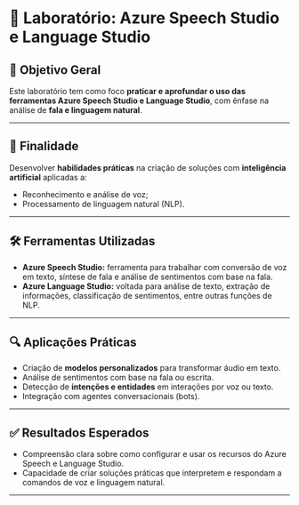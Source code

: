 # 🧪 Laboratório: Azure Speech Studio e Language Studio

## 🎯 Objetivo Geral
Este laboratório tem como foco **praticar e aprofundar o uso das ferramentas Azure Speech Studio e Language Studio**, com ênfase na análise de **fala e linguagem natural**.

---

## 🧠 Finalidade
Desenvolver **habilidades práticas** na criação de soluções com **inteligência artificial** aplicadas a:
- Reconhecimento e análise de voz;
- Processamento de linguagem natural (NLP).

---

## 🛠️ Ferramentas Utilizadas
- **Azure Speech Studio:** ferramenta para trabalhar com conversão de voz em texto, síntese de fala e análise de sentimentos com base na fala.
- **Azure Language Studio:** voltada para análise de texto, extração de informações, classificação de sentimentos, entre outras funções de NLP.

---

## 🔍 Aplicações Práticas
- Criação de **modelos personalizados** para transformar áudio em texto.
- Análise de sentimentos com base na fala ou escrita.
- Detecção de **intenções e entidades** em interações por voz ou texto.
- Integração com agentes conversacionais (bots).

---

## ✅ Resultados Esperados
- Compreensão clara sobre como configurar e usar os recursos do Azure Speech e Language Studio.
- Capacidade de criar soluções práticas que interpretem e respondam a comandos de voz e linguagem natural.

---